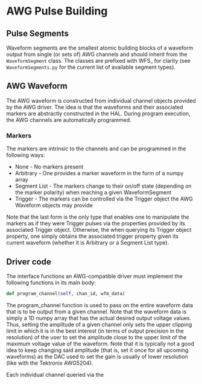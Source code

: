 # AWG Pulse Building

## Pulse Segments

Waveform segments are the smallest atomic building blocks of a waveform output from single (or sets of) AWG channels and should inherit from the `WaveformSegment` class. The classes are prefixed with WFS_ for clarity (see `WaveformSegments.py` for the current list of available segment types).


## AWG Waveform

The AWG waveform is constructed from individual channel objects provided by the AWG driver. The idea is that the waveforms and their associated markers are abstractly constructed in the HAL. During program execution, the AWG channels are automatically programmed.

### Markers

The markers are intrinsic to the channels and can be programmed in the following ways:

- None - No markers present
- Arbitrary - One provides a marker waveform in the form of a numpy array
- Segment List - The markers change to their on/off state (depending on the marker polarity) when reaching a given WaveformSegment
- Trigger - The markers can be controlled via the Trigger object the AWG Waveform objects may provide

Note that the last form is the only type that enables one to manipulate the markers as if they were Trigger pulses via the properties provided by its associated Trigger object. Otherwise, the when querying its Trigger object property, one simply obtains the associated trigger property given its current waveform (whether it is Arbitrary or a Segment List type).


## Driver code

The interface functions an AWG-compatible driver must implement the following functions in its main body:

```python
def program_channel(self, chan_id, wfm_data)
```

The program_channel function is used to pass on the entire waveform data that is to be output from a given channel. Note that the waveform data is simply a 1D numpy array that has the actual desired output voltage values. Thus, setting the amplitude of a given channel only sets the upper clipping limit in which it is in the best interest (in terms of output precision in the resolution) of the user to set the amplitude close to the upper limit of the maximum voltage value of the waveform. Note that it is typically not a good idea to keep changing said amplitude (that is, set it once for all upcoming waveforms) as the DAC used to set the gain is usually of lower resolution (like with the Tektronix AWG5204).

Each individual channel queried via the 

